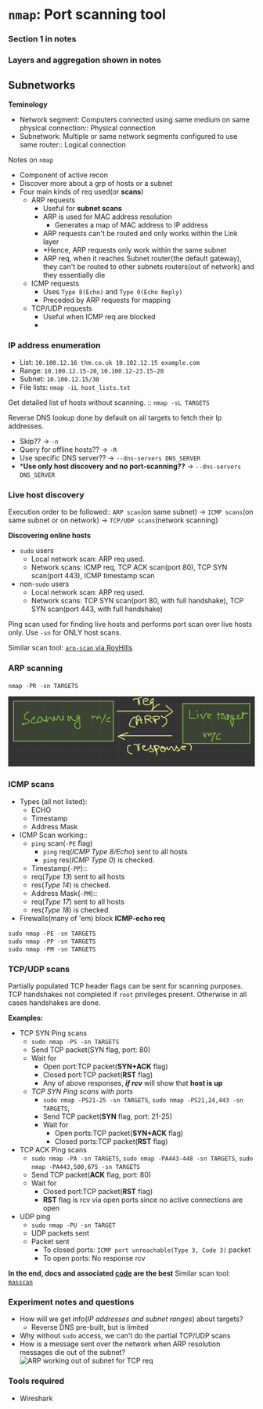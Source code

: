 # `nmap`: Port scanning tool

### Section 1 in notes

### Layers and aggregation shown in notes

## Subnetworks

**Teminology**
- Network segment: Computers connected using same medium on same physical connection:: Physical connection
- Subnetwork: Multiple or same network segments configured to use same router:: Logical connection

Notes on `nmap`
- Component of active recon
- Discover more about a grp of hosts or a subnet
- Four main kinds of req used(or **scans**)
  - ARP requests
    - Useful for **subnet scans**
    - ARP is used for MAC address resolution
      - Generates a map of MAC address to IP address
    - ARP requests can't be routed and only works within the Link layer
    - *Hence, ARP requests only work within the same subnet
    - ARP req, when it reaches Subnet router(the default gateway), they can't be routed to other subnets routers(out of network) and they essentially die
  - ICMP requests
    - Uses `Type 8(Echo)` and `Type 0(Echo Reply)`
    - Preceded by ARP requests for mapping
  - TCP/UDP requests
    - Useful when ICMP req are blocked
    - 

### IP address enumeration

- List: `10.100.12.16 thm.co.uk 10.102.12.15 example.com`
- Range: `10.100.12.15-20`, `10.100.12-23.15-20`
- Subnet: `10.100.12.15/30`
- File lists: `nmap -iL host_lists.txt`

Get detailed list of hosts without scanning. :: `nmap -sL TARGETS`

Reverse DNS lookup done by default on all targets to fetch their Ip addresses. 
- Skip?? -> `-n`
- Query for offline hosts?? -> `-R`
- Use specific DNS server?? -> `--dns-servers DNS_SERVER`
- ***Use only host discovery and no port-scanning??** -> `--dns-servers DNS_SERVER`

### Live host discovery

Execution order to be followed:: `ARP scan`(on same subnet) -> `ICMP scans`(on same subnet or on network) -> `TCP/UDP scans`(network scanning)

**Discovering online hosts**

- `sudo` users
  - Local network scan: ARP req used.
  - Network scans: ICMP req, TCP ACK scan(port 80), TCP SYN scan(port 443), ICMP timestamp scan
- non-`sudo` users
  - Local network scan: ARP req used.
  - Network scans: TCP SYN scan(port 80, with full handshake), TCP SYN scan(port 443, with full handshake)

Ping scan used for finding live hosts and performs port scan over live hosts only. Use `-sn` for ONLY host scans.

Similar scan tool: [`arp-scan` via RoyHills](https://github.com/royhills/arp-scan)

### ARP scanning

`nmap -PR -sn TARGETS`

![Simple ARP scan](/assets/arp-scan.jpeg)

### ICMP scans

- Types (all not listed):
  - ECHO
  - Timestamp
  - Address Mask
- ICMP Scan working::
  - `ping` scan(`-PE` flag)
    -  `ping` req(*ICMP Type 8/Echo*) sent to all hosts
    -  `ping` res(*ICMP Type 0*) is checked.
  - Timestamp(`-PP`)::
  -  req(*Type 13*) sent to all hosts
  -  res(*Type 14*) is checked.
  - Address Mask(`-PM`)::
  -  req(*Type 17*) sent to all hosts
  -  res(*Type 18*) is checked. 
- Firewalls(many of 'em) block **ICMP-echo req**

```shell
sudo nmap -PE -sn TARGETS
sudo nmap -PP -sn TARGETS
sudo nmap -PM -sn TARGETS
```

### TCP/UDP scans

Partially populated TCP header flags can be sent for scanning purposes. TCP handshakes not completed if `root` privileges present. Otherwise in all cases handshakes are done.

**Examples:**
- TCP SYN Ping scans
  - `sudo nmap -PS -sn TARGETS`
  - Send TCP packet(SYN flag, port: 80)
  - Wait for 
    - Open port:TCP packet(**SYN+ACK** flag)
    - Closed port:TCP packet(**RST** flag)
    - Any of above responses, ***if rcv*** will show that **host is up**
  - *TCP SYN Ping scans with ports*
    - `sudo nmap -PS21-25 -sn TARGETS`, `sudo nmap -PS21,24,443 -sn TARGETS`, 
    - Send TCP packet(**SYN** flag, port: 21-25)
    - Wait for 
      - Open ports:TCP packet(**SYN+ACK** flag)
      - Closed ports:TCP packet(**RST** flag)
- TCP ACK Ping scans
  - `sudo nmap -PA -sn TARGETS`, `sudo nmap -PA443-448 -sn TARGETS`, `sudo nmap -PA443,500,675 -sn TARGETS`
  - Send TCP packet(**ACK** flag, port: 80)
  - Wait for 
    - Closed port:TCP packet(**RST** flag)
    - **RST** flag is rcv via open ports since no active connections are open
- UDP ping
  - `sudo nmap -PU -sn TARGET`
  - UDP packets sent
  - Packet sent
    - To closed ports: `ICMP port unreachable(Type 3, Code 3)` packet
    - To open ports: No response rcv

**In the end, docs and associated [code](https://github.com/nmap/nmap) are the best**
Similar scan tool: [`masscan`](https://github.com/robertdavidgraham/masscan)

### Experiment notes and questions

- How will we get info(*IP addresses and subnet ranges*) about targets?
  - Reverse DNS pre-built, but is limited
- Why without `sudo` access, we can't do the partial TCP/UDP scans
- How is a message sent over the network when ARP resolution messages die out of the subnet?
![ARP working out of subnet for TCP req](image)

### Tools required

- Wireshark